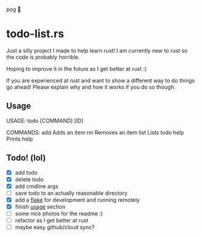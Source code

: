 pog  :crab:
# todo-list.rs
Just a silly project I made to help learn rust!
I am currently new to rust so the code is probably horrible.

Hoping to improve it in the future as I get better at rust :)

If you are experienced at rust and want to show a different way to do things go ahead! Please explain why and how it works if you do so though.

## Usage
USAGE: todo [COMMAND] [ID]

COMMANDS:
add     Adds an item
rm      Removes an item
list    Lists todo 
help    Prints help

## Todo! (lol)
- [x] add todo
- [x] delete todo
- [x] add cmdline args
- [ ] save todo to an actually reasonable directory
- [x] add a [flake](https://nixos.wiki/wiki/Flakes) for development and running remotely
- [x] finish [usage](https://github.com/Pickles888/todo-list.rs?tab=readme-ov-file#usage) section
- [ ] some nice photos for the readme :)
- [ ] refactor as I get better at rust
- [ ] maybe easy github/cloud sync?
